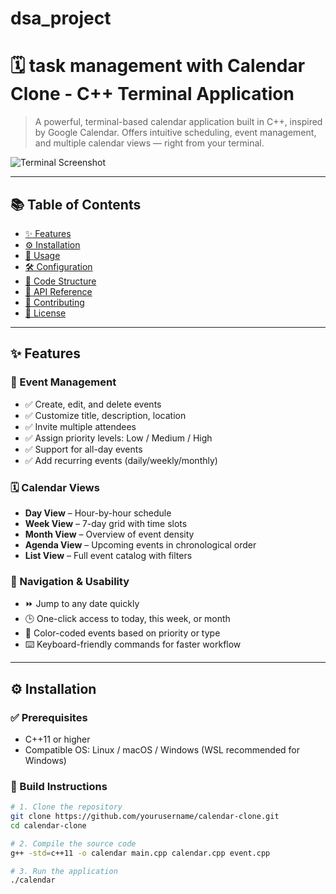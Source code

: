 # dsa_project
# 🗓️ task management with  Calendar Clone - C++ Terminal Application

> A powerful, terminal-based calendar application built in C++, inspired by Google Calendar. Offers intuitive scheduling, event management, and multiple calendar views — right from your terminal.

![Terminal Screenshot](SCREENSHOT.png)

---

## 📚 Table of Contents

- [✨ Features](#-features)
- [⚙️ Installation](#-installation)
- [🚀 Usage](#-usage)
- [🛠️ Configuration](#-configuration)
- [📁 Code Structure](#-code-structure)
- [📌 API Reference](#-api-reference)
- [🤝 Contributing](#-contributing)
- [📄 License](#-license)

---

## ✨ Features

### 📝 Event Management
- ✅ Create, edit, and delete events
- ✅ Customize title, description, location
- ✅ Invite multiple attendees
- ✅ Assign priority levels: Low / Medium / High
- ✅ Support for all-day events
- ✅ Add recurring events (daily/weekly/monthly)

### 🗓️ Calendar Views
- **Day View** – Hour-by-hour schedule  
- **Week View** – 7-day grid with time slots  
- **Month View** – Overview of event density  
- **Agenda View** – Upcoming events in chronological order  
- **List View** – Full event catalog with filters  

### 🔎 Navigation & Usability
- ⏩ Jump to any date quickly  
- 🕒 One-click access to today, this week, or month  
- 🌈 Color-coded events based on priority or type  
- ⌨️ Keyboard-friendly commands for faster workflow  

---

## ⚙️ Installation

### ✅ Prerequisites
- C++11 or higher
- Compatible OS: Linux / macOS / Windows (WSL recommended for Windows)

### 🔧 Build Instructions

```bash
# 1. Clone the repository
git clone https://github.com/yourusername/calendar-clone.git
cd calendar-clone

# 2. Compile the source code
g++ -std=c++11 -o calendar main.cpp calendar.cpp event.cpp

# 3. Run the application
./calendar
